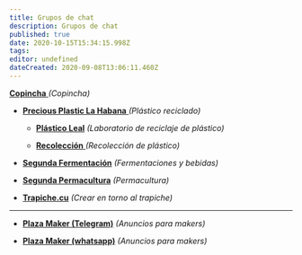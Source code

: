 ```yaml
---
title: Grupos de chat
description: Grupos de chat
published: true
date: 2020-10-15T15:34:15.998Z
tags: 
editor: undefined
dateCreated: 2020-09-08T13:06:11.460Z
---
```



[**Copincha** ](https://chat.whatsapp.com/DcpEPTEFLs1L6Gel8MAtW0) _(Copincha)_ 

* [**Precious Plastic La Habana** ](http://bit.ly/copincha-pph) _(Plástico reciclado)_ 

   * [**Plástico Leal**](https://t.me/plasticoleal)
_(Laboratorio de reciclaje de plástico)_


   * [**Recolección** ](http://bit.ly/pph-recoleccion) _(Recolección de plástico)_ 

* [**Segunda Fermentación**](http://bit.ly/copincha-fermentacion) _(Fermentaciones y bebidas)_ 


* [**Segunda Permacultura**](http://bit.ly/copincha-permacultura) _(Permacultura)_ 

* [**Trapiche.cu**](http:bit.ly/copincha-trapiche) _(Crear en torno al trapiche)_


***

* [**Plaza Maker (Telegram)**](http://bit.ly/copincha-plazamaker) _(Anuncios para makers)_ 

* [**Plaza Maker (whatsapp)**](https://chat.whatsapp.com/BlzswVGURa9Gsl2qtVB3Qq) _(Anuncios para makers)_ 



